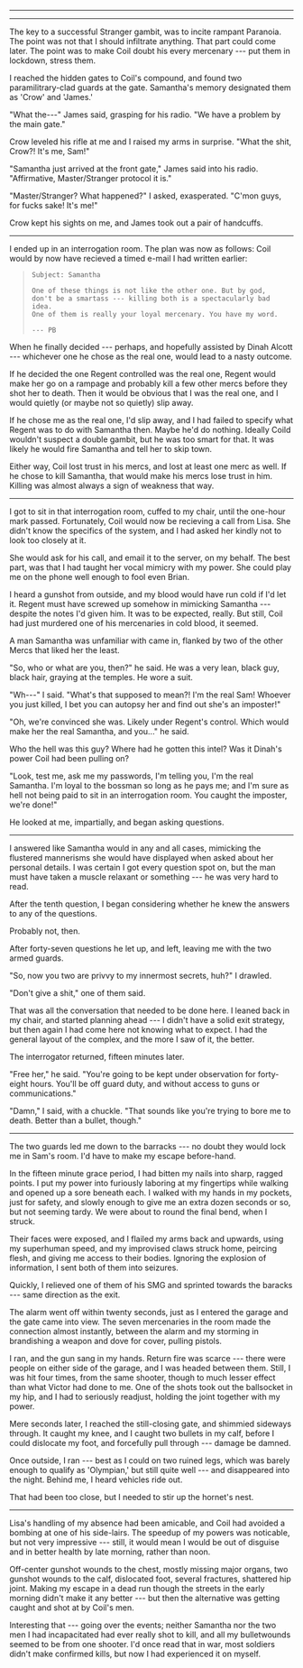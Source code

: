 
----


----

The key to a successful Stranger gambit, was to incite rampant Paranoia. The point was
not that I should infiltrate anything. That part could come later. The point was to
make Coil doubt his every mercenary --- put them in lockdown, stress them.

I reached the hidden gates to Coil's compound, and found two paramilitrary-clad guards at the 
gate. Samantha's memory designated them as 'Crow' and 'James.'

"What the---" James said, grasping for his radio. "We have a problem by the main gate."

Crow leveled his rifle at me and I raised my arms in surprise. "What the shit, Crow?! It's
me, Sam!"

"Samantha just arrived at the front gate," James said into his radio. "Affirmative, Master/Stranger
protocol it is."

"Master/Stranger? What happened?" I asked, exasperated. "C'mon guys, for fucks sake! It's me!"

Crow kept his sights on me, and James took out a pair of handcuffs.

----

I ended up in an interrogation room. The plan was now as follows: Coil would by now have recieved a timed
e-mail I had written earlier:

> ~~~
> Subject: Samantha
>
> One of these things is not like the other one. But by god,
> don't be a smartass --- killing both is a spectacularly bad idea.
> One of them is really your loyal mercenary. You have my word.
>
> --- PB
> ~~~

When he finally decided --- perhaps, and hopefully assisted by Dinah Alcott --- whichever one he chose as
the real one, would lead to a nasty outcome.

If he decided the one Regent controlled was the real one, Regent would make her go on a rampage and probably
kill a few other mercs before they shot her to death. Then it would be obvious that I was the real one, and
I would quietly (or maybe not so quietly) slip away.

If he chose me as the real one, I'd slip away, and I had failed to specify what Regent was to do with Samantha
then. Maybe he'd do nothing. Ideally Coild wouldn't suspect a double gambit, but he was too smart for that. It
was likely he would fire Samantha and tell her to skip town.

Either way, Coil lost trust in his mercs, and lost at least one merc as well. If he chose to kill Samantha,
that would make his mercs lose trust in him. Killing was almost always a sign of weakness that way.

----


I got to sit in that interrogation room, cuffed to my chair, until the one-hour mark passed. Fortunately,
Coil would now be recieving a call from Lisa. She didn't know the specifics of the system,
and I had asked her kindly not to look too closely at it.

She would ask for his call, and email it to the server, on my behalf. The best part, was that
I had taught her vocal mimicry with my power. She could play me on the phone well enough to fool even
Brian.

I heard a gunshot from outside, and my blood would have run cold if I'd let it. Regent must have
screwed up somehow in mimicking Samantha --- despite the notes I'd given him. It was to be expected,
really. But still, Coil had just murdered one of his mercenaries in cold blood, it seemed.

A man Samantha was unfamiliar with came in, flanked by two of the other Mercs that liked her the least.

"So, who or what are you, then?" he said. He was a very lean, black guy, black hair, graying at the temples.
He wore a suit.

"Wh---" I said. "What's that supposed to mean?! I'm the real Sam! Whoever you just killed, I bet
you can autopsy her and find out she's an imposter!"

"Oh, we're convinced she was. Likely under Regent's control. Which would make her the real
Samantha, and you..." he said.

Who the hell was this guy? Where had he gotten this intel? Was it Dinah's power Coil had been pulling on?

"Look, test me, ask me my passwords, I'm telling you, I'm the real Samantha. I'm loyal to the bossman so
long as he pays me; and I'm sure as hell not being paid to sit in an interrogation room. You caught the
imposter, we're done!"

He looked at me, impartially, and began asking questions.

----

I answered like Samantha would in any and all cases, mimicking the flustered mannerisms she would
have displayed when asked about her personal details. I was certain I got every question spot on,
but the man must have taken a muscle relaxant or something --- he was very hard to read.

After the tenth question, I began considering whether he knew the answers to any of the questions.

Probably not, then.

After forty-seven questions he let up, and left, leaving me with the two armed guards.

"So, now you two are privvy to my innermost secrets, huh?" I drawled.

"Don't give a shit," one of them said.

That was all the conversation that needed to be done here. I leaned back in my chair, and started planning
ahead --- I didn't have a solid exit strategy, but then again I had come here not knowing what to expect.
I had the general layout of the complex, and the more I saw of it, the better.

The interrogator returned, fifteen minutes later.

"Free her," he said. "You're going to be kept under observation for forty-eight hours. You'll
be off guard duty, and without access to guns or communications."

"Damn," I said, with a chuckle.
"That sounds like you're trying to bore me to death. Better than a bullet, though."

----

The two guards led me down to the barracks --- no doubt they would lock me in Sam's room.
I'd have to make my escape before-hand.

In the fifteen minute grace period, I had bitten my nails into sharp, ragged points.
I put my power into furiously laboring at my fingertips while walking and opened up a sore
beneath each. I walked with my hands in my pockets, just for safety, and slowly enough to give
me an extra dozen seconds or so, but not seeming tardy. We were about to round the final bend, when I struck.

Their faces were exposed, and I flailed my arms back and upwards, using my superhuman speed, and my
improvised claws struck home, peircing flesh, and giving me access to their bodies. Ignoring the explosion
of information, I sent both of them into seizures.

Quickly, I relieved one of them of his SMG and sprinted towards the baracks --- same direction as the exit.

The alarm went off within twenty seconds, just as I entered the garage and the gate came into view. The seven
mercenaries in the room made the connection almost instantly, between the alarm and my storming in brandishing
a weapon and dove for cover, pulling pistols.

I ran, and the gun sang in my hands. Return fire was scarce --- there were people on either side
of the garage, and I was headed between them. Still, I was hit four times, from the same shooter,
though to much lesser effect than what Victor had done to me. One of the shots took
out the ballsocket in my hip, and I had to seriously readjust, holding the joint together with my power.

Mere seconds later, I reached the still-closing gate, and shimmied sideways through. It caught my knee,
and I caught two bullets in my calf, before I could dislocate my foot, and forcefully pull through --- damage
be damned.

Once outside, I ran --- best as I could on two ruined legs, which was barely enough to qualify
as 'Olympian,' but still quite well --- and disappeared into the night. Behind me,
I heard vehicles ride out.

That had been too close, but I needed to stir up the hornet's nest.

----

Lisa's handling of my absence had been amicable, and Coil had avoided a bombing at one of his
side-lairs. The speedup of my powers was noticable, but not very impressive --- still, it would
mean I would be out of disguise and in better health by late morning, rather than noon.

Off-center gunshot wounds to the chest, mostly missing major organs, two gunshot wounds to the calf,
dislocated foot, several fractures, shattered hip joint.  Making my escape in a dead run though the
streets in the early morning didn't make it any better --- but then the alternative was getting caught
and shot at by Coil's men.

Interesting that --- going over the events; neither Samantha nor the two men I had incapacitated had
ever really shot to kill, and all my bulletwounds seemed to be from one shooter. I'd once read that
in war, most soldiers didn't make confirmed kills, but now I had experienced it on myself.
